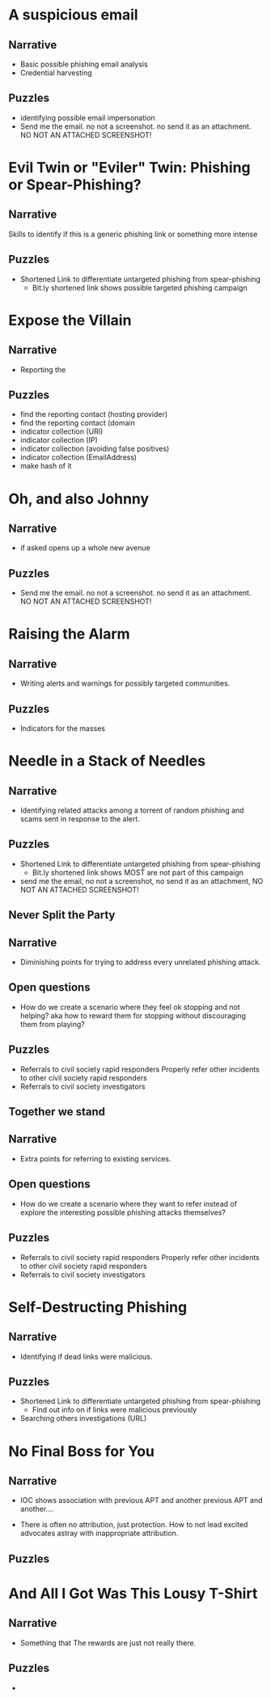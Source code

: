 

# A suspicious email

## Narrative
- Basic possible phishing email analysis
- Credential harvesting

## Puzzles
- identifying possible email impersonation
- Send me the email. no not a screenshot. no send it as an attachment. NO NOT AN ATTACHED SCREENSHOT!


# Evil Twin or "Eviler" Twin: Phishing or Spear-Phishing?
## Narrative

Skills to identify if this is a generic phishing link or something more intense


## Puzzles
- Shortened Link to differentiate untargeted phishing from spear-phishing
  - Bit.ly shortened link shows possible targeted phishing campaign

# Expose the Villain

## Narrative
- Reporting the

## Puzzles
- find the reporting contact (hosting provider)
- find the reporting contact (domain
- indicator collection (URI)
- indicator collection (IP)
- indicator collection (avoiding false positives)
- indicator collection (EmailAddress)
- make hash of it

# Oh, and also Johnny

## Narrative
- if asked opens up a whole new avenue

## Puzzles
- Send me the email. no not a screenshot. no send it as an attachment. NO NOT AN ATTACHED SCREENSHOT!


# Raising the Alarm
## Narrative
- Writing alerts and warnings for possibly targeted communities.

## Puzzles
- Indicators for the masses


# Needle in a Stack of Needles
## Narrative
- Identifying related attacks among a torrent of random phishing and scams sent in response to the alert.

## Puzzles
- Shortened Link to differentiate untargeted phishing from spear-phishing
  - Bit.ly shortened link shows MOST are not part of this campaign
- send me the email, no not a screenshot, no send it as an attachment, NO NOT AN ATTACHED SCREENSHOT!


## Never Split the Party
## Narrative
- Diminishing points for trying to address every unrelated phishing attack.

## Open questions
- How do we create a scenario where they feel ok stopping and not helping? aka how to reward them for stopping without discouraging them from playing?

## Puzzles
- Referrals to civil society rapid responders
Properly refer other incidents to other civil society rapid responders
- Referrals to civil society investigators

## Together we stand
## Narrative
- Extra points for referring to existing services.

## Open questions
- How do we create a scenario where they want to refer instead of explore the interesting possible phishing attacks themselves?

## Puzzles
- Referrals to civil society rapid responders
Properly refer other incidents to other civil society rapid responders
- Referrals to civil society investigators


# Self-Destructing Phishing

## Narrative
- Identifying if dead links were malicious.

## Puzzles
- Shortened Link to differentiate untargeted phishing from spear-phishing
  - Find out info on if links were malicious previously
- Searching others investigations (URL)

# No Final Boss for You
## Narrative
- IOC shows association with previous APT and another previous APT and another....

- There is often no attribution, just protection. How to not lead excited advocates astray with inappropriate attribution.

## Puzzles

# And All I Got Was This Lousy T-Shirt
## Narrative
- Something that The rewards are just not really there.

## Puzzles
-
